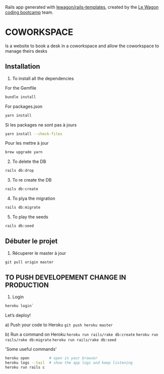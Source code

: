 Rails app generated with [lewagon/rails-templates](https://github.com/lewagon/rails-templates), created by the [Le Wagon coding bootcamp](https://www.lewagon.com) team.


# COWORKSPACE 
Is a website to book a desk in a coworkspace and allow the coworkspace to manage theirs desks


## Installation 
1. To install all the dependencies 

For the Gemfile

```bash
bundle install
```

For packages.json
```bash
yarn install
```
Si les packages ne sont pas à jours
```bash
yarn install --check-files
```

Pour les mettre à jour
```bash
brew upgrade yarn
```


2. To delete the DB
```bash
rails db:drop
```

3. To re create the DB
```bash
rails db:create
```

4. To plya the migration 
```bash
rails db:migrate
```

5. To play the seeds
```bash
rails db:seed
```



## Débuter le projet 

1. Récuperer le master à jour
```ruby
git pull origin master
```

## TO PUSH DEVELOPEMENT CHANGE IN PRODUCTION

1. Login
```bash
heroku login`
```

Let’s deploy!

a) Push your code to Heroku
`git push heroku master`

b) Run a command on Heroku
`heroku run rails/rake db:create`
`heroku run rails/rake db:migrate`
`heroku run rails/rake db:seed`

'Some useful commands'
```bash
heroku open         # open in your browser
heroku logs --tail  # show the app logs and keep listening
heroku run rails c
```

